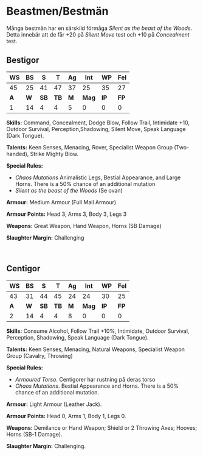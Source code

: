 # Beastmen/Bestmän

Många bestmän har en särskild förmåga _Silent as the beast of the Woods_. Detta innebär att de får +20 på 
_Silent Move_ test och +10 på _Concealment_ test.

## Bestigor

|WS|BS|S|T|Ag|Int|WP|Fel|
|--|--|-|-|--|---|--|---|
|45|25|41|47|37|25|35|27|
|**A**|**W**|**SB**|**TB**|**M**|**Mag**|**IP**|**FP**|
|1|14|4|4|5|0|0|0|

**Skills:** Command, Concealment, Dodge Blow, Follow Trail, Intimidate +10, Outdoor Survival, Perception,Shadowing, 
Silent Move, Speak Language (Dark Tongue).

**Talents:** Keen Senses, Menacing, Rover, Specialist Weapon Group (Two-handed), Strike Mighty Blow.

**Special Rules:**
* _Chaos Mutations_ Animalistic Legs, Bestial Appearance, and Large Horns. There is a 50% chance of an additional mutation
* _Silent as the beast of the Woods_ (Se ovan)

**Armour:** Medium Armour (Full Mail Armour)

**Armour Points:** Head 3, Arms 3, Body 3, Legs 3

**Weapons:** Great Weapon, Hand Weapon, Horns (SB Damage)

**Slaughter Margin:** Challenging

<br>

## Centigor

|WS|BS|S|T|Ag|Int|WP|Fel|
|--|--|-|-|--|---|--|---|
|43|31|44|45|24|24|30|25|
|**A**|**W**|**SB**|**TB**|**M**|**Mag**|**IP**|**FP**|
|2|14|4|4|8|0|0|0|

**Skills:** Consume Alcohol, Follow Trail +10%, Intimidate, Outdoor Survival, Perception, Shadowing, Speak Language 
(Dark Tongue).

**Talents:** Keen Senses, Menacing, Natural Weapons, Specialist Weapon Group (Cavalry, Throwing)

**Special Rules:**
* _Armoured Torso_. Centigorer har rustning på deras torso
* _Chaos Mutations_. Bestial Appearance and Horns. There is a 50% chance of an additional mutation.

**Armour:** Light Armour (Leather Jack).

**Armour Points:** Head 0, Arms 1, Body 1, Legs 0.

**Weapons:** Demilance or Hand Weapon; Shield or 2 Throwing Axes; Hooves; Horns (SB-1 Damage).

**Slaughter Margin:** Challenging.

